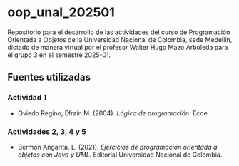 # oop_unal_202501

Repositorio para el desarrollo de las actividades del curso de Programación Orientada a Objetos de la Universidad Nacional de Colombia, sede Medellín, dictado de manera virtual por el profesor Walter Hugo Mazo Arboleda para el grupo 3 en el semestre 2025-01.

## Fuentes utilizadas

### Actividad 1
- Oviedo Regino, Efrain M. (2004). *Lógica de programación.* Ecoe.

### Actividades 2, 3, 4 y 5
- Bermón Angarita, L. (2021). *Ejercicios de programación orientada a objetos con Java y UML.* Editorial Universidad Nacional de Colombia.
